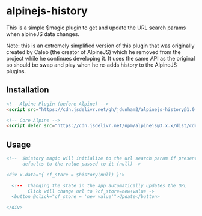 # alpinejs-history

This is a simple $magic plugin to get and update the URL search params when alpineJS data changes.

Note: this is an extremely simplified version of this plugin that was originally created by Caleb (the creator of AlpineJS) which he removed from the project while he continues developing it. It uses the same API as the original so should be swap and play when he re-adds history to the AlpineJS plugins.

## Installation
```html
<!-- Alpine Plugin (before Alpine) -->
<script src="https://cdn.jsdelivr.net/gh/jdunham2/alpinejs-history@1.0.1/index.min.js"></script>

<!-- Core Alpine -->
<script defer src="https://cdn.jsdelivr.net/npm/alpinejs@3.x.x/dist/cdn.min.js"></script>
```


## Usage
```html
<!--  $history magic will initialize to the url search param if present
      defaults to the value passed to it (null) ->

<div x-data="{ cf_store = $history(null) }">

  <!--  Changing the state in the app automatically updates the URL
        Click will change url to ?cf_store=new+value ->
  <button @click="cf_store = 'new value'">Update</button> 

</div>
```

